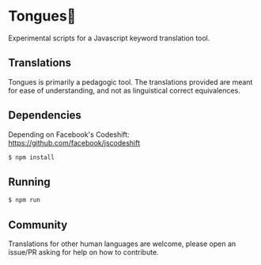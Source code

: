 # Tongues👅
Experimental scripts for a Javascript keyword translation tool.

## Translations
Tongues is primarily a pedagogic tool. The translations provided are meant for ease of understanding, and not as linguistical correct equivalences.

## Dependencies
Depending on Facebook's Codeshift: https://github.com/facebook/jscodeshift
```bash
$ npm install
```

## Running
```bash
$ npm run
```

## Community
Translations for other human languages are welcome, please open an issue/PR asking for help on how to contribute.
